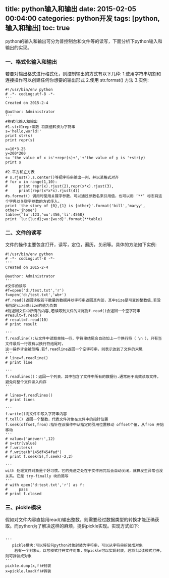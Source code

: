title:  python输入和输出
date: 2015-02-05 00:04:00
categories: python开发
tags: [python,输入和输出]
toc: true
---
python的输入和输出可分为普控制台和文件等的读写，下面分析下python输入和输出的实现。
<!--more-->
### **一、格式化输入和输出**

若要对输出格式进行格式化，则控制输出的方式有以下几种:
1.使用字符串切割和连接操作可以创建任何你想要的输出形式
2.使用 str.format() 方法
3.实例:  

```
#!/usr/bin/env python
# -*- coding:utf-8 -*-
'''
Created on 2015-2-4

@author: Administrator
'''
#格式化输入和输出
#1.str和repr函数 将数值转换为字符串
s='hello,world!'
print str(s)
print repr(s)
 
x=10*3.25
y=200*200
s= 'the value of x is'+repr(s)+','+'the value of y is '+str(y)
print s

#2.平方和立方表
# s.rjust(),s.center()等把字符串输出一列，并以某格式对齐
# for x in range(1,10):
#     print repr(x).rjust(2),repr(x*x).rjust(3),
#     print(repr(x*x*x).rjust(4))
#s.format() 调用时使用关键字参数，可以通过参数名来引用值，也可以用 ‘**’ 标志将这个字典以关键字参数的方式传入。
print 'the story of {0},{1} is {other}'.format('bill','maryy', other='jhone')
table={'lu':123,'wu':456,'li':4568}
print 'lu:{lu:d};wu:{wu:d}'.format(**table)
```

### **二、文件的读写**

文件的操作主要包含打开，读写，定位，遍历，关闭等。具体的方法如下实例:
   

```
#!/usr/bin/env python
# -*- coding:utf-8 -*-
'''
Created on 2015-2-4

@author: Administrator
'''
#文件的读写
#f=open('d:/test.txt','r')
f=open('d:/test.txt','wb+')
#f.read()返回读取若干数量的数据并以字符串返回其内部，其中size是可变的整数值,若没有指定size或size的值为负数
#则返回文件中所有的内容,若读取到文件的末尾则f.read()会返回一个空字符串
#result=f.read()
# result=f.read(10)
# print result

'''
f.readline():从文件中读取单独一行，字符串结尾会自动加上一个换行符（ \n ），只有当文件最后一行没有以换行符结尾时，
这一操作才会被忽略.若f.readline返回一个空字符串，则表示达到了文件的末尾
'''
# line=f.readline()
# print line

'''
f.readlines()：返回一个列表，其中包含了文件中所有的数据行.通常用于高效读取文件，避免将整个文件读入内存
'''

# lines=f.readlines()
# print lines

'''
f.write()向文件中写入字符串内容
f.tell() 返回一个整数，代表文件对象在文件中的指针位置
f.seek(offset,from):指针在该操作中从指定的引用位置移动 offset个值，从from 开始移动
'''
# value=('answer:',12)
# s=str(value)
# f.write(s)
# f.write(b"145df454fad")
# print f.seek(5),f.seek(-2,2)

'''
with 处理文件对象是个好习惯。它的先进之处在于文件用完后会自动关闭，就算发生异常也没关系。它是 try-finally 块的简写
'''
# with open('d:test.txt','r') as f:
#     pass
# print f.closed
```

### **三、pickle模块**

假如对文件内容直接用read()输出整数，则需要经过数据类型的转换才能正确获取。而python为了解决这样的麻烦，提供pickle实现。实现方式如下:

```
    
'''
   pickle模块:可以将任何python对象封装为字符串，可以从字符串拆装成对象
    若有一个对象x，以写模式打开文件对象，则pickle可以实现封装，若将f以读模式打开，则可拆装成对象
'''
pickle.dump(x,f)#封装
x=pickle.load(f)#拆装
```

